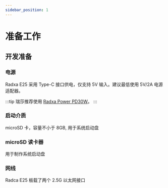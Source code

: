 ```yaml
---
sidebar_position: 1
---
```


# 准备工作

## 开发准备

### 电源

Radxa E25 采用 Type-C 接口供电，仅支持 5V 输入。建议最低使用 5V/2A 电源适配器。

:::tip
瑞莎推荐使用 [Radxa Power PD30W](../accessories/pd_30w)。
:::

### 启动介质

microSD 卡，容量不小于 8GB, 用于系统启动盘

### microSD 读卡器

用于制作系统启动盘

### 网线

Radca E25 板载了两个 2.5G 以太网接口
